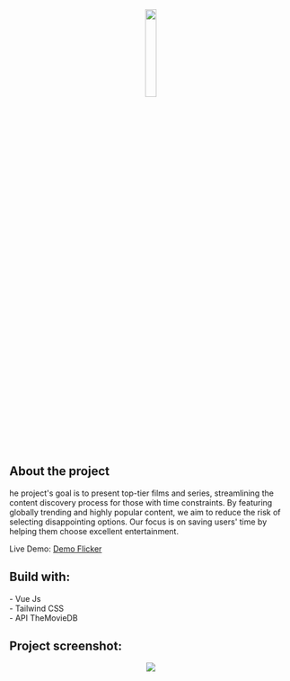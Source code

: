 <div align='center'>
  <img style="width:20%" src='https://github.com/FilipeDiass/Flicker/assets/126769503/1acba1a6-dfa2-4397-9c23-50aa1c796c6c.svg'/>
</div>

## About the project
he project's goal is to present top-tier films and series, streamlining the content discovery process for those with time constraints. By featuring globally trending and highly popular content, we aim to reduce the risk of selecting disappointing options. Our focus is on saving users' time by helping them choose excellent entertainment.

Live Demo: <a href="https://flicker-media.vercel.app/">Demo Flicker</a>

## Build with:
\- Vue Js <br>
\- Tailwind CSS <br>
\- API TheMovieDB

## Project screenshot:
<div align='center'>
  <img src='https://github.com/FilipeDiass/Flicker/assets/126769503/4e6a3c90-d566-4300-a4c9-93b7bab6136c.png'/>
</div>
